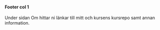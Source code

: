 #### Footer col 1

Under sidan Om hittar ni länkar till mitt och kursens kursrepo samt annan information.
